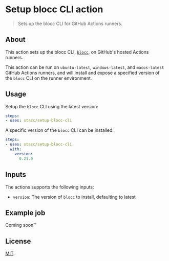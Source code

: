 # Setup blocc CLI action

> Sets up the blocc CLI for GitHub Actions runners.

## About

This action sets up the blocc CLI, [`blocc`](https://github.com/stacc/blocc), on GitHub's hosted Actions runners.

This action can be run on `ubuntu-latest`, `windows-latest`, and `macos-latest` GitHub Actions runners, and will install and expose a specified version of the `blocc` CLI on the runner environment.

## Usage

Setup the `blocc` CLI using the latest version:

```yaml
steps:
- uses: stacc/setup-blocc-cli
```

A specific version of the `blocc` CLI can be installed:

```yaml
steps:
- uses: stacc/setup-blocc-cli
  with:
    version:
      0.21.0
```

## Inputs

The actions supports the following inputs:

- `version`: The version of `blocc` to install, defaulting to latest

## Example job

Coming soon™

## License

[MIT](./LICENSE).

